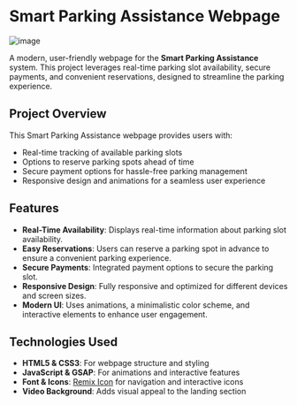 # Smart Parking Assistance Webpage
![image](https://github.com/user-attachments/assets/175c9e4b-53c9-4d89-bd89-03fae236e4c4)

A modern, user-friendly webpage for the **Smart Parking Assistance** system. This project leverages real-time parking slot availability, secure payments, and convenient reservations, designed to streamline the parking experience.

## Project Overview

This Smart Parking Assistance webpage provides users with:
- Real-time tracking of available parking slots
- Options to reserve parking spots ahead of time
- Secure payment options for hassle-free parking management
- Responsive design and animations for a seamless user experience

## Features

- **Real-Time Availability**: Displays real-time information about parking slot availability.
- **Easy Reservations**: Users can reserve a parking spot in advance to ensure a convenient parking experience.
- **Secure Payments**: Integrated payment options to secure the parking slot.
- **Responsive Design**: Fully responsive and optimized for different devices and screen sizes.
- **Modern UI**: Uses animations, a minimalistic color scheme, and interactive elements to enhance user engagement.

## Technologies Used

- **HTML5 & CSS3**: For webpage structure and styling
- **JavaScript & GSAP**: For animations and interactive features
- **Font & Icons**: [Remix Icon](https://remixicon.com/) for navigation and interactive icons
- **Video Background**: Adds visual appeal to the landing section


